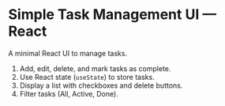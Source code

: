 # Simple Task Management UI — React

A minimal React UI to manage tasks.

1. Add, edit, delete, and mark tasks as complete.
2. Use React state (`useState`) to store tasks.
3. Display a list with checkboxes and delete buttons.
4. Filter tasks (All, Active, Done).

